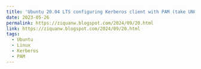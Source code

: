 ```yaml
---
title: 'Ubuntu 20.04 LTS configuring Kerberos client with PAM (take UNC Onyen server as an example)'
date: 2023-05-26
permalink: https://ziquanw.blogspot.com/2024/09/20.html
link: https://ziquanw.blogspot.com/2024/09/20.html
tags:
  - Ubuntu
  - Linux
  - Kerberos
  - PAM
---
```

